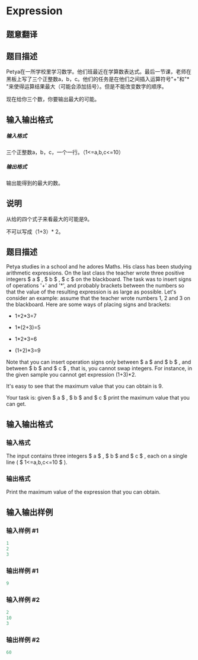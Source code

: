 # Expression

## 题意翻译

## 题目描述

Petya在一所学校里学习数学。他们班最近在学算数表达式。最后一节课，老师在黑板上写了三个正整数a，b，c。他们的任务是在他们之间插入运算符号"+"和"* "来使得运算结果最大（可能会添加括号）。但是不能改变数字的顺序。

现在给你三个数，你要输出最大的可能。

## 输入输出格式

##### 输入格式

三个正整数a，b，c，一个一行。（1<=a,b,c<=10）

##### 输出格式

输出能得到的最大的数。

## 说明

从给的四个式子来看最大的可能是9。

不可以写成（1+3）* 2。

## 题目描述

Petya studies in a school and he adores Maths. His class has been studying arithmetic expressions. On the last class the teacher wrote three positive integers $ a $ , $ b $ , $ c $ on the blackboard. The task was to insert signs of operations '+' and '\*', and probably brackets between the numbers so that the value of the resulting expression is as large as possible. Let's consider an example: assume that the teacher wrote numbers 1, 2 and 3 on the blackboard. Here are some ways of placing signs and brackets:

- 1+2\*3=7

- 1\*(2+3)=5

- 1\*2\*3=6

- (1+2)\*3=9

Note that you can insert operation signs only between $ a $ and $ b $ , and between $ b $ and $ c $ , that is, you cannot swap integers. For instance, in the given sample you cannot get expression (1+3)\*2.

It's easy to see that the maximum value that you can obtain is 9.

Your task is: given $ a $ , $ b $ and $ c $ print the maximum value that you can get.

## 输入输出格式

### 输入格式

The input contains three integers $ a $ , $ b $ and $ c $ , each on a single line ( $ 1<=a,b,c<=10 $ ).

### 输出格式

Print the maximum value of the expression that you can obtain.

## 输入输出样例

### 输入样例 #1

```cpp
1
2
3

```
### 输出样例 #1

```cpp
9

```
### 输入样例 #2

```cpp
2
10
3

```
### 输出样例 #2

```cpp
60

```
